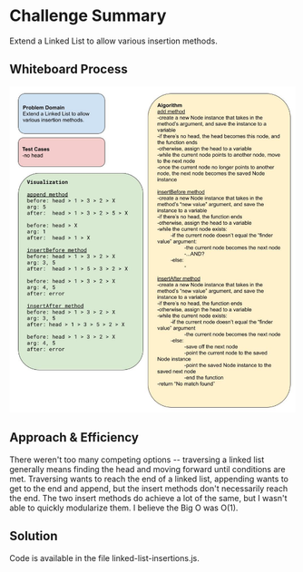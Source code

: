 # Challenge Summary
Extend a Linked List to allow various insertion methods.

## Whiteboard Process
![whiteboard](./linked-list-insertions.jpg)

## Approach & Efficiency
There weren't too many competing options -- traversing a linked list generally means finding the head and moving forward until conditions are met. Traversing wants to reach the end of a linked list, appending wants to get to the end and append, but the insert methods don't necessarily reach the end. The two insert methods do achieve a lot of the same, but I wasn't able to quickly modularize them. I believe the Big O was O(1).

## Solution
Code is available in the file linked-list-insertions.js.

